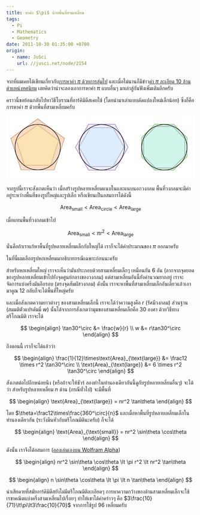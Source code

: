 ```yaml
---
title: หาค่า $\pi$ ด้วยพื้นที่สามเหลี่ยม
tags:
  - Pi
  - Mathematics
  - Geometry
date: 2011-10-30 01:35:00 +0700
origin:
  - name: JuSci
    url: //jusci.net/node/2154
---
```


จากที่ผมเคยได้เขียนเกี่ยวกับ[การหาค่า $\pi$ ด้วยการสุ่มไป][prev post] และเมื่อไม่นานก็มีข่าว[ค่า $\pi$ ละเอียด 10 ล้านตำแหน่งทศนิยม][pi 10 million digits] เลยคิดว่าน่าจะลองเอาการหาค่า $\pi$ แบบอื่นๆ มาเล่าสู่กันฟังเพิ่มเติมอีกครับ

คราวนี้ขอย้อนกลับไปหาวิธีโบราณที่อาร์คิมิดีสเคยใช้ (โดยนำมาเล่าแบบดัดแปลงใหม่เล็กน้อย) ซึ่งก็คือการหาค่า $\pi$ ด้วยพื้นที่สามเหลี่ยมครับ

![](/images/math/archimedes-pi.png)

จากรูปนี้เราจะสังเกตเห็นว่า เมื่อสร้างรูปหลายเหลี่ยมแนบในและแนบนอกวงกลม พื้นที่วงกลมจะมีค่าอยู่ระหว่างพื้นที่ของรูปใหญ่และรูปเล็ก หรือเขียนเป็นอสมการได้ดังนี้

$$
\text{Area}_{\text{small}} \lt \text{Area}_{\text{circle}} \lt \text{Area}_{\text{large}}
$$

เมื่อแทนพื้นที่วงกลมเข้าไป

$$
\text{Area}_{\text{small}} \lt \pi r^{2} \lt \text{Area}_{\text{large}}
$$

นั่นคือถ้าเราแก้หาพื้นที่รูปหลายเหลี่ยมเล็กกับใหญ่ได้ เราก็จะได้ค่าประมาณของ $\pi$ ออกมาครับ

ในที่นี้ผมเลือกรูปหกเหลี่ยมมาอธิบายกรณีเฉพาะก่อนนะครับ

สำหรับหกเหลี่ยมใหญ่ เราจะเห็นว่ามันประกอบด้วยสามเหลี่ยมเล็กๆ เหมือนกัน 6 อัน (ลากจากจุดยอดของรูปหลายเหลี่ยมเข้าไปยังจุดศูนย์กลางของวงกลม) แต่สามเหลี่ยมอันนี้ยังคำนวณยากอยู่ เราจะจัดการแบ่งครึ่งมันอีกรอบ (ตรงจุดสัมผัสวงกลม) ดังนั้น เราจะหาพื้นที่สามเหลี่ยมเล็กอันเดียวแล้วเอามาคูณ 12 กลับก็จะได้พื้นที่ใหญ่ครับ

และเมื่อสังเกตความยาวต่างๆ ของสามเหลี่ยมเล็กนี้ เราจะได้ว่าความสูงคือ $r$ (รัศมีวงกลม) ส่วนฐาน (สมมติตัวแปรดัมมี่ $w$) นั้นได้จากการสังเกตว่ามุมของสามเหลี่ยมเล็กคือ 30 องศา ด้วยวิธีทางตรีโกณมิติ เราจะได้

$$ \begin{align}
\tan30^\circ &= \frac{w}{r} \\
           w &= r\tan30^\circ
\end{align} $$

ถึงตอนนี้ เราก็จะได้แล้วว่า

$$ \begin{align}
\frac{1}{12}\times\text{Area}_{\text{large}} &= \frac12 \times r^2 \tan30^\circ \\
                  \text{Area}_{\text{large}} &= 6 \times r^2 \tan30^\circ
\end{align} $$

สังเกตต่อไปอีกหน่อยนึง (หรือถ้าจะให้ชัวร์ ลองทำในทำนองเดียวกันนี้ดูกับรูปหลายเหลี่ยมอื่นๆ) จะได้ว่า สำหรับรูปหลายเหลี่ยม $n$ ด้าน (กรณีทั่วไป) จะมีพื้นที่

$$ \begin{align}
\text{Area}_{\text{large}} = nr^2 \tan\theta
\end{align} $$

โดย $\theta=\frac12\times\frac{360^\circ}{n}$ และเมื่อหาพื้นที่รูปหลายเหลี่ยมเล็กในทำนองเดียวกัน (ระวังมึนหัวกับตรีโกณมิตินะครับ) ก็จะได้

$$ \begin{align}
\text{Area}_{\text{small}} = nr^2 \sin\theta \cos\theta
\end{align} $$

ดังนั้น เราจึงได้อสมการ ([ลองเล่นเองบน Wolfram Alpha][interactive wolfram alpha])

$$ \begin{align}
nr^2 \sin\theta \cos\theta \lt \pi r^2 \lt nr^2 \tan\theta
\end{align} $$

$$ \begin{align}
n \sin\theta \cos\theta \lt \pi \lt n \tan\theta
\end{align} $$

น่าเสียดายที่สมัยอาร์คิมิดีสยังไม่มีตรีโกณมิติละเอียดๆ การหาความกว้างของด้านสามเหลี่ยมเล็กจะใช้เรขาคณิตแบ่งครึ่งสามเหลี่ยมไปเรื่อยๆ ทำให้เขาได้ค่าคร่าวๆ คือ $3\frac{10}{71}\lt\pi\lt3\frac{10}{70}$ จากการใช้รูป 96 เหลี่ยมครับ


[prev post]: /2011/06/11/pi-by-random.html

[pi 10 million digits]: //jusci.net/node/2129
[interactive wolfram alpha]: //www.wolframalpha.com/input/?i=n+sin(t)cos(t),+n+tan(t);+t%3D+pi%2Fn,+n+%3D+96
